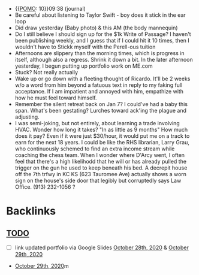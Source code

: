 - {{[POMO](<POMO.md>): 10}}09:38 (journal)
- Be careful about listening to Taylor Swift - boy does it stick in the ear loop
- Did draw yesterday (Baby photo) & this AM (the body mannequin)
- Do I still believe I should sign up for the $1k Write of Passage? I haven't been publishing weekly, and I guess that if I could hit it 10 times, then I wouldn't have to Stickk myself with the Perell-ous tuition
- Afternoons are slippery than the morning times, which is progress in itself, although also a regress. Shrink it down a bit. In the later afternoon yesterday, I begun putting up portfolio work on ME.com
- Stuck? Not really actually
- Wake up or go down with a fleeting thought of Ricardo. It'll be 2 weeks w/o a word from him beyond a fatuous text in reply to my faking full acceptance. If I am impatient and annoyed with him, empathize with how he must feel toward himself.
- Remember the silent retreat back on Jan 7? I could've had a baby this span. What's been gestating? Lurches toward ack'ing the plague and adjusting.
- I was semi-joking, but not entirely, about learning a trade involving HVAC. Wonder how long it takes? "In as little as 9 months" How much does it pay? Even if it were just $30/hour, it would put me on a track to earn for the next 18 years. I could be like the RHS librarian, Larry Grau, who continuously schemed to find an extra income stream while coaching the chess team. When I wonder where D'Arcy went, I often feel that there's a high likelihodd that he will or has already pulled the trigger on the gun he used to keep beneath his bed. A decrepit house off the 7th trfwy in KC KS (623 Tauromee Ave) actually shows a worn sign on the house's side door that legibly but corruptedly says Law Office. (913) 232-1056 ?

# Backlinks
## [TODO](<TODO.md>)
- [ ] link updated portfolio via Google Slides [October 28th, 2020](<October 28th, 2020.md>) & [October 29th, 2020](<October 29th, 2020.md>)

- [October 29th, 2020](<October 29th, 2020.md>)m

